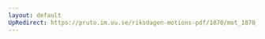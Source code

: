 ```yaml
---
layout: default
UpRedirect: https://pruto.im.uu.se/riksdagen-motions-pdf/1870/mot_1870__ak__84/mot_1870__ak__84-001.pdf
---
```


